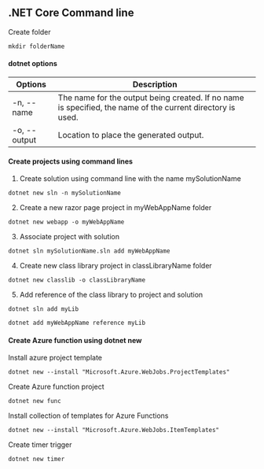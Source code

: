 ## .NET Core Command line

Create folder

```mkdir folderName```

#### dotnet options

| Options | Description |
| ------ | ------ |
| -n, --name | The name for the output being created. If no name is specified, the name of the current directory is used. |
| -o, --output | Location to place the generated output. |

#### Create projects using command lines

1. Create solution using command line with the name mySolutionName

```dotnet new sln -n mySolutionName```

2. Create a new razor page project in myWebAppName folder

```dotnet new webapp -o myWebAppName```

3. Associate project with solution

```dotnet sln mySolutionName.sln add myWebAppName```

4. Create new class library project in classLibraryName folder

```dotnet new classlib -o classLibraryName```

5. Add reference of the class library to project and solution

```dotnet sln add myLib```

```dotnet add myWebAppName reference myLib```

#### Create Azure function using dotnet new

Install azure project template

```dotnet new --install "Microsoft.Azure.WebJobs.ProjectTemplates"```

Create Azure function project

```dotnet new func```

Install collection of templates for Azure Functions

```dotnet new --install "Microsoft.Azure.WebJobs.ItemTemplates"```

Create timer trigger

```dotnet new timer```